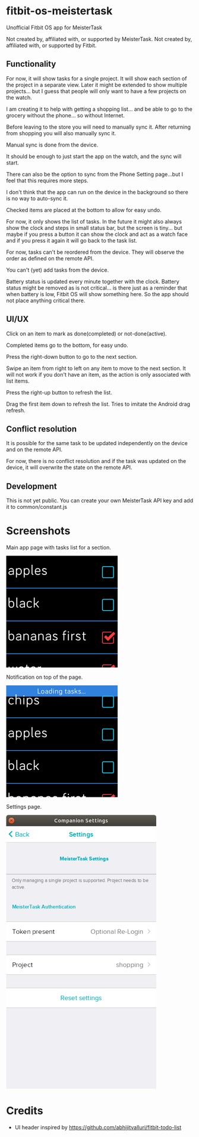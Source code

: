 # fitbit-os-meistertask
Unofficial Fitbit OS app for MeisterTask

Not created by, affiliated with, or supported by MeisterTask.
Not created by, affiliated with, or supported by Fitbit.


## Functionality

For now, it will show tasks for a single project.
It will show each section of the project in a separate view.
Later it might be extended to show multiple projects... but I guess that
people will only want to have a few projects on the watch.

I am creating it to help with getting a shopping list... and be able to go
to the grocery without the phone... so without Internet.

Before leaving to the store you will need to manually sync it.
After returning from shopping you will also manually sync it.

Manual sync is done from the device.

It should be enough to just start the app on the watch, and the sync will
start.

There can also be the option to sync from the Phone Setting page...but I
feel that this requires more steps.

I don't think that the app can run on the device in the background so there
is no way to auto-sync it.

Checked items are placed at the bottom to allow for easy undo.

For now, it only shows the list of tasks.
In the future it might also always show the clock and steps in small status
bar, but the screen is tiny... but maybe if you press a button it can show the
clock and act as a watch face and if you press it again it will go back to
the task list.

For now, tasks can't be reordered from the device.
They will observe the order as defined on the remote API.

You can't (yet) add tasks from the device.

Battery status is updated every minute together with the clock.
Battery status might be removed as is not critical... is there just as a
reminder that when battery is low, Fitbit OS will show something here.
So the app should not place anything critical there.


## UI/UX

Click on an item to mark as done(completed) or not-done(active).

Completed items go to the bottom, for easy undo.

Press the right-down button to go to the next section.

Swipe an item from right to left on any item to move to the next section.
It will not work if you don't have an item, as the action is only associated
with list items.

Press the right-up button to refresh the list.

Drag the first item down to refresh the list. Tries to imitate the Android
drag refresh.


## Conflict resolution

It is possible for the same task to be updated independently on the device and
on the remote API.

For now, there is no conflict resolution and if the task was updated on the
device, it will overwrite the state on the remote API.


## Development

This is not yet public.
You can create your own MeisterTask API key and add it to common/constant.js


# Screenshots

Main app page with tasks list for a section.

![main-app-screenshot](screenshots/device.png?raw=true "Main App")

Notification on top of the page.

![notification-screenshot](screenshots/notification.png?raw=true "Main App")


Settings page.

![settings-screenshot](screenshots/settings.png?raw=true "Settings Page")


# Credits

* UI header inspired by https://github.com/abhijitvalluri/fitbit-todo-list
